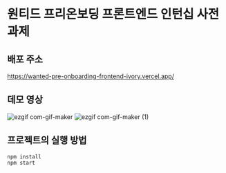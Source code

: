 # 원티드 프리온보딩 프론트엔드 인턴십 사전과제

## 배포 주소
https://wanted-pre-onboarding-frontend-ivory.vercel.app/

## 데모 영상
![ezgif com-gif-maker](https://user-images.githubusercontent.com/92202347/207022978-1b07e56d-a9cc-42d7-b109-dfd2afa822f3.gif)
![ezgif com-gif-maker (1)](https://user-images.githubusercontent.com/92202347/207023622-3f14d897-bc2b-4ff0-8b8b-0e52f8504ae5.gif)


## 프로젝트의 실행 방법

```
npm install
npm start
```
